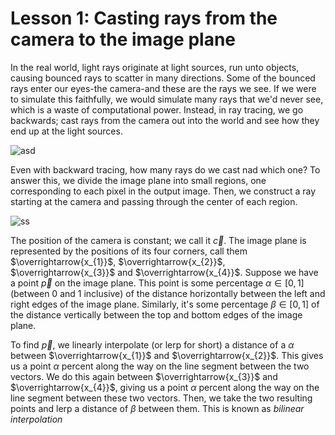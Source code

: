 # Lesson 1: Casting rays from the camera to the image plane

In the real world, light rays originate at light sources, run unto objects, causing bounced rays to scatter in many directions. Some of the bounced rays enter our eyes-the camera-and these are the rays we see. If we were to simulate this faithfully, we would simulate many rays that we'd never see, which is a waste of computational power. Instead, in ray tracing, we go backwards; cast rays from the camera out into the world and see how they end up at the light sources.

<img title="asd" src=https://avikdas.com/build-your-own-raytracer/img/forward-and-backward-tracing.png> 

Even with backward tracing, how many rays do we cast nad which one? To answer this, we divide the image plane into small regions, one corresponding to each pixel in the output image. Then, we construct a ray starting at the camera and passing through the center of each region. 

<img title="ss" src=https://avikdas.com/build-your-own-raytracer/img/casting-ray-from-camera-to-image-plane.png>

The position of the camera is constant; we call it  $\overrightarrow{c}$. The image plane is represented by the positions of its four corners, call them $\overrightarrow{x_{1}}$, $\overrightarrow{x_{2}}$, $\overrightarrow{x_{3}}$ and $\overrightarrow{x_{4}}$. Suppose we have a point $\overrightarrow{p}$ on the image plane. This point is some percentage $\alpha\in[0,1]$ (between 0 and 1 inclusive) of the distance horizontally between the left and right edges of the image plane. Similarly, it's some percentage $\beta\in [0,1]$ of the distance vertically between the top and bottom edges of the image plane. 

To find $\overrightarrow{p}$, we linearly interpolate (or lerp for short) a distance of a $\alpha$ between $\overrightarrow{x_{1}}$  and $\overrightarrow{x_{2}}$. This gives us a point $\alpha$ percent along the way on the line segment between the two vectors. We do this again between $\overrightarrow{x_{3}}$  and $\overrightarrow{x_{4}}$, giving us a point $\alpha$ percent along the way on the line segment between these two vectors. Then, we take the two resulting points and lerp a distance of $\beta$ between them. This is known as *bilinear interpolation*


 




